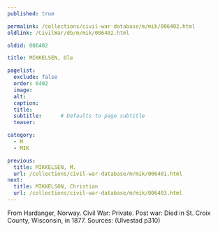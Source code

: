 ```yaml
---
published: true

permalink: /collections/civil-war-database/m/mik/006402.html
oldlink: /CivilWar/db/m/mik/006402.html

oldid: 006402

title: MIKKELSEN, Ole

pagelist:
  exclude: false
  order: 6402
  image: 
  alt:
  caption:
  title:
  subtitle:      # Defaults to page subtitle
  teaser:

category: 
  - M 
  - MIK

previous:
  title: MIKKELSEN, M.
  url: /collections/civil-war-database/m/mik/006401.html  
next:
  title: MIKKELSON, Christian
  url: /collections/civil-war-database/m/mik/006403.html   
---
```

From Hardanger, Norway. Civil War: Private. Post war: Died in St. Croix County, Wisconsin, in 1877. Sources: (Ulvestad p310)
